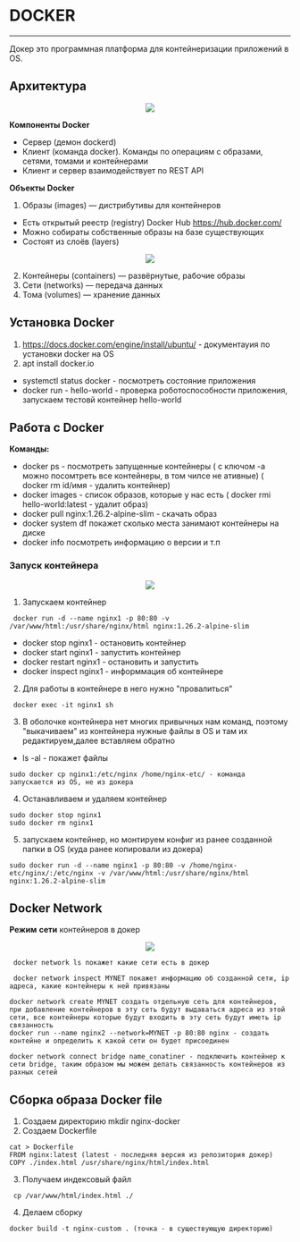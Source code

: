 # DOCKER
_ _ _
Докер это программная платформа для контейнеризации приложений в OS.

## Архитектура
<p align="center">
<image src="https://github.com/LLlMEJIb87/LINUX/blob/main/%D0%9A%D0%BE%D0%BD%D1%82%D0%B5%D0%B9%D0%BD%D0%B5%D1%80%D1%8B/%D0%9A%D0%B0%D1%80%D1%82%D0%B8%D0%BD%D0%BA%D0%B8/Docker_architektura.PNG">
</p>


**Компоненты** **Docker**
- Сервер (демон dockerd)
- Клиент (команда docker). Команды по операциям с образами, сетями, томами и контейнерами
- Клиент и сервер взаимодействует по REST API
   

**Объекты** **Docker**
1. Образы (images) — дистрибутивы для контейнеров
- Есть открытый реестр (registry) Docker Hub https://hub.docker.com/
- Можно собираты собственные образы на базе существующих
- Состоят из слоёв (layers)
<p align="center">
<image src="https://github.com/LLlMEJIb87/LINUX/blob/main/%D0%9A%D0%BE%D0%BD%D1%82%D0%B5%D0%B9%D0%BD%D0%B5%D1%80%D1%8B/%D0%9A%D0%B0%D1%80%D1%82%D0%B8%D0%BD%D0%BA%D0%B8/sloi.PNG">
</p>

2. Контейнеры (containers) — развёрнутые, рабочие образы
3. Сети (networks) — передача данных
4. Тома (volumes) — хранение данных


## Установка Docker
1. https://docs.docker.com/engine/install/ubuntu/  - документауия по установки docker на OS
2. apt install docker.io
- systemctl status docker - посмотреть состояние приложения
- docker run - hello-world - проверка роботоспособности приложения, запускаем тестовй контейнер hello-world


## Работа с Docker
**Команды:**  
- docker ps - посмотреть запущенные контейнеры ( с ключом -a можно посомтреть все контейнеры, в том чилсе не ативные) ( docker rm id/имя - удалить контейнер)
- docker images - список образов, которые у нас есть (  docker rmi hello-world:latest - удалит образ)
- docker pull nginx:1.26.2-alpine-slim - cкачать образ  
- docker system df покажет сколько места занимают контейнеры на диске
- docker info посмотреть информацию о версии и т.п 


### Запуск контейнера

<p align="center">
<image src="https://github.com/LLlMEJIb87/LINUX/blob/main/%D0%9A%D0%BE%D0%BD%D1%82%D0%B5%D0%B9%D0%BD%D0%B5%D1%80%D1%8B/%D0%9A%D0%B0%D1%80%D1%82%D0%B8%D0%BD%D0%BA%D0%B8/zapusk_konteinera.PNG">
</p>

1. Запускаем контейнер
```
 docker run -d --name nginx1 -p 80:80 -v /var/www/html:/usr/share/nginx/html nginx:1.26.2-alpine-slim
```
- docker stop nginx1 - остановить контейнер
- docker start nginx1 - запустить контейнер
- docker restart nginx1 - остановить и запустить
-  docker inspect nginx1 - информмация об контейнере
2. Для работы в контейнере в него нужно "провалиться"
```
 docker exec -it nginx1 sh
```
3. В оболочке контейнера нет многих привычных нам команд, поэтому "выкачиваем" из контейнера нужные файлы в OS и там их редактируем,далее вставляем обратно
- ls -al - покажет файлы
```
sudo docker cp nginx1:/etc/nginx /home/nginx-etc/ - команда запускается из OS, не из докера
```
4. Останавливаем и удаляем контейнер
```
sudo docker stop nginx1
sudo docker rm nginx1
```
5. запускаем контейнер, но монтируем конфиг из ранее созданной папки в OS (куда ранее копировали из докера)
```
sudo docker run -d --name nginx1 -p 80:80 -v /home/nginx-etc/nginx/:/etc/nginx -v /var/www/html:/usr/share/nginx/html nginx:1.26.2-alpine-slim
```
## Docker Network
**Режим** **сети** контейнеров в докер
<p align="center">
<image src="https://github.com/LLlMEJIb87/LINUX/blob/main/%D0%9A%D0%BE%D0%BD%D1%82%D0%B5%D0%B9%D0%BD%D0%B5%D1%80%D1%8B/%D0%9A%D0%B0%D1%80%D1%82%D0%B8%D0%BD%D0%BA%D0%B8/Rezhim_seti.PNG">
</p>

```
 docker network ls покажет какие сети есть в докер
```
```
 docker network inspect MYNET покажет информацию об созданной сети, ip адреса, какие контейнеры к ней привязаны
```
```
docker network create MYNET создать отдельную сеть для контейнеров, при добавление контейнеров в эту сеть будут выдаваться адреса из этой сети, все контейнеры которые будут входить в эту сеть будут иметь ip связанность
docker run --name nginx2 --network=MYNET -p 80:80 nginx - создать контейне и определить к какой сети он будет присоединен
```
```
docker network connect bridge name_conatiner - подключить контейнер к сети bridge, таким образом мы можем делать связанность контейнеров из рахных сетей
```
## Сборка образа Docker file
1. Создаем директорию mkdir nginx-docker
2. Cоздаем Dockerfile 
```
cat > Dockerfile
FROM nginx:latest (latest - последняя версия из репозитория докер)
COPY ./index.html /usr/share/nginx/html/index.html
```
3. Получаем индексовый файл
```
 cp /var/www/html/index.html ./
```
4. Делаем сборку
```
docker build -t nginx-custom . (точка - в существующую директорию)
```
